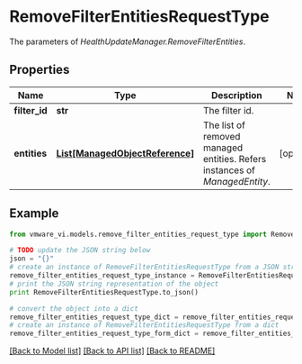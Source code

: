 # RemoveFilterEntitiesRequestType

The parameters of *HealthUpdateManager.RemoveFilterEntities*. 

## Properties
Name | Type | Description | Notes
------------ | ------------- | ------------- | -------------
**filter_id** | **str** | The filter id.  | 
**entities** | [**List[ManagedObjectReference]**](ManagedObjectReference.md) | The list of removed managed entities.  Refers instances of *ManagedEntity*.  | [optional] 

## Example

```python
from vmware_vi.models.remove_filter_entities_request_type import RemoveFilterEntitiesRequestType

# TODO update the JSON string below
json = "{}"
# create an instance of RemoveFilterEntitiesRequestType from a JSON string
remove_filter_entities_request_type_instance = RemoveFilterEntitiesRequestType.from_json(json)
# print the JSON string representation of the object
print RemoveFilterEntitiesRequestType.to_json()

# convert the object into a dict
remove_filter_entities_request_type_dict = remove_filter_entities_request_type_instance.to_dict()
# create an instance of RemoveFilterEntitiesRequestType from a dict
remove_filter_entities_request_type_form_dict = remove_filter_entities_request_type.from_dict(remove_filter_entities_request_type_dict)
```
[[Back to Model list]](../README.md#documentation-for-models) [[Back to API list]](../README.md#documentation-for-api-endpoints) [[Back to README]](../README.md)


